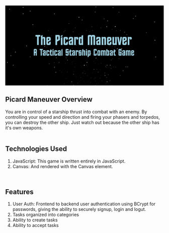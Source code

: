<a href="https://shoemker.github.io/picard_maneuver/"><img src="./images/Screenshot1.jpg" alt="logo"></a>

<h2>Picard Maneuver Overview</h2>
You are in control of a starship thrust into combat with an enemy. By controlling your speed and direction and firing your phasers and torpedos, you can destroy the other ship. Just watch out because the other ship has it's own weapons.
<br><br>
<h2>Technologies Used</h2>
<ol>
	<li>JavaScript: This game is written entirely in JavaScript.</li>
	<li>Canvas: And rendered with the Canvas element.</li>
</ol>
<br>
<h2>Features</h2>
<ol>
	<li>User Auth: Frontend to backend user authentication using BCrypt for passwords, giving the ability to securely signup, login and logut. </li>
	<li>Tasks organized into categories</li>
	<li>Ability to create tasks</li>
	<li>Ability to accept tasks</li>
</ol>